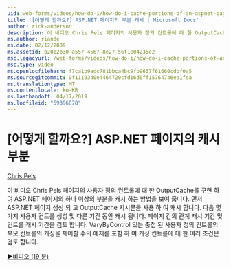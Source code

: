 ```yaml
---
uid: web-forms/videos/how-do-i/how-do-i-cache-portions-of-an-aspnet-page
title: '[어떻게 할까요?] ASP.NET 페이지의 부분 캐시 | Microsoft Docs'
author: rick-anderson
description: 이 비디오 Chris Pels 페이지의 사용자 정의 컨트롤에 대 한 OutputCache를 구현 하 여 ASP.NET 페이지의 하나 이상의 부분을 캐시 하는 방법을 보여 줍니다. 첫 번째는...
ms.author: riande
ms.date: 02/12/2009
ms.assetid: b20b2b30-a557-4567-8e27-56f1e04235e2
msc.legacyurl: /web-forms/videos/how-do-i/how-do-i-cache-portions-of-an-aspnet-page
msc.type: video
ms.openlocfilehash: f7ca1b9adc781bbca4bc9fb9637f61660cdbf0a5
ms.sourcegitcommit: 0f1119340e4464720cfd16d0ff15764746ea1fea
ms.translationtype: MT
ms.contentlocale: ko-KR
ms.lasthandoff: 04/17/2019
ms.locfileid: "59396878"
---
```

# <a name="how-do-i-cache-portions-of-an-aspnet-page"></a>[어떻게 할까요?] ASP.NET 페이지의 캐시 부분

[Chris Pels](https://twitter.com/chrispels)

이 비디오 Chris Pels 페이지의 사용자 정의 컨트롤에 대 한 OutputCache를 구현 하 여 ASP.NET 페이지의 하나 이상의 부분을 캐시 하는 방법을 보여 줍니다. 먼저 ASP.NET 페이지 생성 되 고 OutputCache 지시문을 사용 하 여 캐시 합니다. 다음 몇 가지 사용자 컨트롤 생성 및 다른 기간 동안 캐시 됩니다. 페이지 간의 관계 캐시 기간 및 컨트롤 캐시 기간을 검토 합니다. VaryByControl 있는 중첩 된 사용자 정의 컨트롤의 부모 컨트롤의 캐싱을 제어할 수의 예제를 포함 하 여 캐싱 컨트롤에 대 한 여러 조건은 검토 합니다.

[&#9654;비디오 (19 분)](https://channel9.msdn.com/Blogs/ASP-NET-Site-Videos/how-do-i-cache-portions-of-an-aspnet-page)

